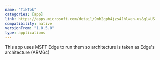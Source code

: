 ```yaml
---
name: "TikTok"
categories: [app]
link: https://apps.microsoft.com/detail/9nh2gph4jzs4?hl=en-us&gl=US
compatibility: native
versionFrom: "1.0.5.0"
type: applications
---
```


This app uses MSFT Edge to run them so architecture is taken as Edge's architecture (ARM64)